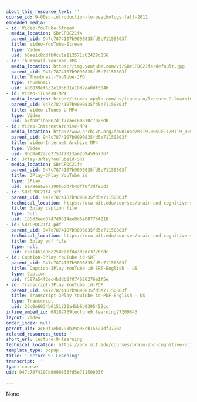 ```yaml
---
about_this_resource_text: ''
course_id: 9-00sc-introduction-to-psychology-fall-2011
embedded_media:
- id: Video-YouTube-Stream
  media_location: SBrCPDC21f4
  parent_uid: 947c7874107b9090835fd5e71150803f
  title: Video-YouTube-Stream
  type: Video
  uid: b6ae1c8ddfb0cc1a113571c62428c056
- id: Thumbnail-YouTube-JPG
  media_location: https://img.youtube.com/vi/SBrCPDC21f4/default.jpg
  parent_uid: 947c7874107b9090835fd5e71150803f
  title: Thumbnail-YouTube-JPG
  type: Thumbnail
  uid: a86839ef5c2e193b01a18d2ea0df304b
- id: Video-iTunesU-MP4
  media_location: http://itunes.apple.com/us/itunes-u/lecture-9-learning/id501335817?i=111090468
  parent_uid: 947c7874107b9090835fd5e71150803f
  title: Video-iTunes U-MP4
  type: Video
  uid: b2fb0f1b6862d1f77aec80810c7028d8
- id: Video-InternetArchive-MP4
  media_location: http://www.archive.org/download/MIT9.00SCF11/MIT9_00SCF11_lec09_300k.mp4
  parent_uid: 947c7874107b9090835fd5e71150803f
  title: Video-Internet Archive-MP4
  type: Video
  uid: 06c8a82ace2753f7013ae2d9459b7367
- id: 3Play-3PlayYouTubeid-SRT
  media_location: SBrCPDC21f4
  parent_uid: 947c7874107b9090835fd5e71150803f
  title: 3Play-3Play YouTube id
  type: 3Play
  uid: ae79eaa267198b6dd7b4dff8f3df96d3
- id: SBrCPDC21f4.srt
  parent_uid: 947c7874107b9090835fd5e71150803f
  technical_location: https://ocw.mit.edu/courses/brain-and-cognitive-sciences/9-00sc-introduction-to-psychology-fall-2011/learning/lecture-9-learning/SBrCPDC21f4.srt
  title: 3play caption file
  type: null
  uid: 105d3eec3747d8514ee8d6e0877b4218
- id: SBrCPDC21f4.pdf
  parent_uid: 947c7874107b9090835fd5e71150803f
  technical_location: https://ocw.mit.edu/courses/brain-and-cognitive-sciences/9-00sc-introduction-to-psychology-fall-2011/learning/lecture-9-learning/SBrCPDC21f4.pdf
  title: 3play pdf file
  type: null
  uid: c371461c96c250ca1fd430cdc372bcdc
- id: Caption-3Play YouTube id-SRT
  parent_uid: 947c7874107b9090835fd5e71150803f
  title: Caption-3Play YouTube id-SRT-English - US
  type: Caption
  uid: f387a54f2ec4bddb2f074620276a1f5e
- id: Transcript-3Play YouTube id-PDF
  parent_uid: 947c7874107b9090835fd5e71150803f
  title: Transcript-3Play YouTube id-PDF-English - US
  type: Transcript
  uid: 26c0e6034b6151220a4bb6b0395452cc
inline_embed_id: 68182769lecture9:learning27209643
layout: video
order_index: null
parent_uid: ac69f1eb8793b39a98cb15527df3770a
related_resources_text: ''
short_url: lecture-9-learning
technical_location: https://ocw.mit.edu/courses/brain-and-cognitive-sciences/9-00sc-introduction-to-psychology-fall-2011/learning/lecture-9-learning
template_type: popup
title: 'Lecture 9: Learning'
transcript: ''
type: course
uid: 947c7874107b9090835fd5e71150803f

---
```

None